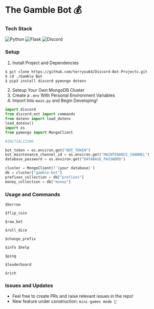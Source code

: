 <h1>The Gamble Bot 💰</h1>

<h3>Tech Stack</h3>
<div>
<img src="https://img.shields.io/badge/Python-3776AB?style=for-the-badge&logo=python&logoColor=white" alt="Python">
<img src="https://img.shields.io/badge/Flask-000000?style=for-the-badge&logo=flask&logoColor=white" alt="Flask">
<img src="https://img.shields.io/badge/Discord-7289DA?style=for-the-badge&logo=discord&logoColor=white" alt="Discord">
 </div>
 
### Setup
1. Install Project and Dependencies
```bash
$ git clone https://github.com/terrysu64/Discord-Bot-Projects.git
$ cd ./Gamble Bot
$ pip3 install discord pymongo dotenv
```
2. Seteup Your Own MongoDB Cluster
3. Create a `.env` With Personal Environment Variables
4. Import Into `main.py` and Begin Developing!
```Python
import discord
from discord.ext import commands
from dotenv import load_dotenv
load_dotenv()
import os
from pymongo import MongoClient

#INITIALIZING 

bot_token = os.environ.get("BOT_TOKEN")
bot_maintenance_channel_id = os.environ.get("MAINTENANCE_CHANNEL")
database_password = os.environ.get("DATABASE_PASSWORD")

cluster = MongoClient(f'{your database}')
db = cluster["gamble-bot"]
prefixes_collection = db["prefixes"]
money_collection = db["money"]
```

<h3>Usage and Commands</h3>

`$borrow`

`$flip_coin`

`$raw_bet`

`$roll_dice`

`$change_prefix`

`$info $help`

`$ping`

`$leaderboard`

`$rich`

<h3>Issues and Updates</h3>

- Feel free to create PRs and raise relevant issues in the repo!
- New feature under construction: `mini-games mode 🎱`
  

